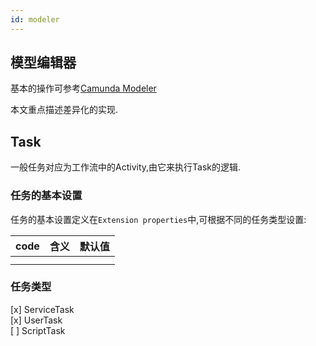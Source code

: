 ```yaml
---
id: modeler
---
```


## 模型编辑器

基本的操作可参考[Camunda Modeler](https://docs.camunda.io/docs/components/modeler/bpmn/)

本文重点描述差异化的实现.

## Task

一般任务对应为工作流中的Activity,由它来执行Task的逻辑.

### 任务的基本设置

任务的基本设置定义在`Extension properties`中,可根据不同的任务类型设置:

| code | 含义 | 默认值 |
|------|----|-----|
|      |    |     |
|      |    |     |


### 任务类型

[x] ServiceTask  
[x] UserTask  
[ ] ScriptTask
